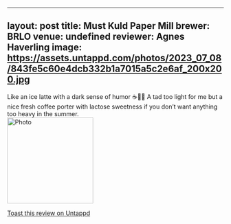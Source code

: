
---
layout: post
title:  Must Kuld Paper Mill
brewer: BRLO
venue: undefined
reviewer: Agnes Haverling
image: https://assets.untappd.com/photos/2023_07_08/843fe5c60e4dcb332b1a7015a5c2e6af_200x200.jpg
---

Like an ice latte with a dark sense of humor ☕️🥛🍺 
A tad too light for me but a nice fresh coffee porter with lactose sweetness if you don’t want anything too heavy in the summer.
						  <br />
						  <img height="200" width="200" src="https://assets.untappd.com/photos/2023_07_08/843fe5c60e4dcb332b1a7015a5c2e6af_200x200.jpg" alt="Photo">         
						
[Toast this review on Untappd](https://untappd.com/user/&#45;Spacebacon&#45;/checkin/1292052565)
